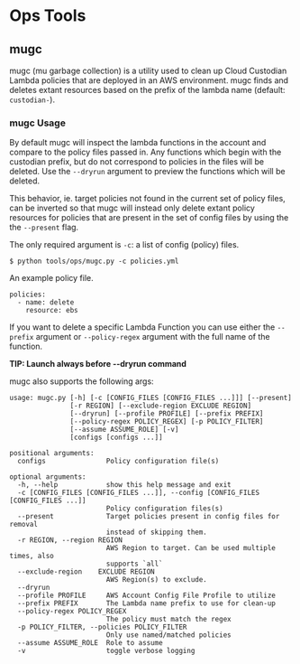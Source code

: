 # Ops Tools

## mugc

mugc (mu garbage collection) is a utility used to clean up Cloud
Custodian Lambda policies that are deployed in an AWS
environment. mugc finds and deletes extant resources based on the
prefix of the lambda name (default: `custodian-`).

### mugc Usage

By default mugc will inspect the lambda functions in the account and
compare to the policy files passed in. Any functions which begin with
the custodian prefix, but do not correspond to policies in the files
will be deleted. Use the `--dryrun` argument to preview the functions
which will be deleted.

This behavior, ie. target policies not found in the current set of
policy files, can be inverted so that mugc will instead only delete
extant policy resources for policies that are present in the set of
config files by using the the `--present` flag.

The only required argument is `-c`: a list of config (policy) files.

```
$ python tools/ops/mugc.py -c policies.yml
```

An example policy file.

```
policies:
  - name: delete
    resource: ebs
```

If you want to delete a specific Lambda Function you can use either
the `--prefix` argument or `--policy-regex` argument with the full
name of the function.

**TIP: Launch always before --dryrun command**

mugc also supports the following args:

```
usage: mugc.py [-h] [-c [CONFIG_FILES [CONFIG_FILES ...]]] [--present]
               [-r REGION] [--exclude-region EXCLUDE REGION]
               [--dryrun] [--profile PROFILE] [--prefix PREFIX]
               [--policy-regex POLICY_REGEX] [-p POLICY_FILTER]
               [--assume ASSUME_ROLE] [-v]
               [configs [configs ...]]

positional arguments:
  configs               Policy configuration file(s)

optional arguments:
  -h, --help            show this help message and exit
  -c [CONFIG_FILES [CONFIG_FILES ...]], --config [CONFIG_FILES [CONFIG_FILES ...]]
                        Policy configuration files(s)
  --present             Target policies present in config files for removal
                        instead of skipping them.
  -r REGION, --region REGION
                        AWS Region to target. Can be used multiple times, also
                        supports `all`
  --exclude-region    EXCLUDE REGION
                        AWS Region(s) to exclude.
  --dryrun
  --profile PROFILE     AWS Account Config File Profile to utilize
  --prefix PREFIX       The Lambda name prefix to use for clean-up
  --policy-regex POLICY_REGEX
                        The policy must match the regex
  -p POLICY_FILTER, --policies POLICY_FILTER
                        Only use named/matched policies
  --assume ASSUME_ROLE  Role to assume
  -v                    toggle verbose logging

```
